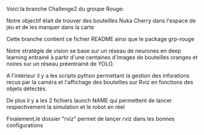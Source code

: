 Voici la branche Challenge2 du groupe Rouge:

Notre objectif était de trouver des bouteilles Nuka Cherry dans l'espace de jeu et de les marquer dans la carte

Cette branche contient ce fichier README ainsi que le package grp-rouge

Notre stratégie de vision se base sur un réseau de neurones en deep learning entrainé à partir d'une centaines d'images de bouteilles oranges et noires sur un réseau préentrainé de YOLO. 

A l'intérieur il y a les scripts python permettant la gestion des inforations recus par la caméra et l'affichage des bouteilles sur Rviz en fonctions des objets détectés.

De plus il y a les 2 fichiers launch NAME qui permettent de lancer respectivement la simulation et le robot en réel

Finalement,le dossier "rviz"  permet de lançer rviz dans les bonnes configurations 
